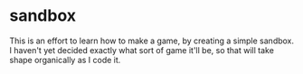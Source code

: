 sandbox
=======

This is an effort to learn how to make a game, by creating a simple sandbox. I haven't yet decided exactly what sort of game it'll be, so that will take shape organically as I code it.
